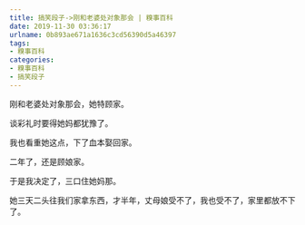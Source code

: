 ```yaml
---
title: 搞笑段子->刚和老婆处对象那会 | 糗事百科
date: 2019-11-30 03:36:17
urlname: 0b893ae671a1636c3cd56390d5a46397
tags: 
- 糗事百科
categories:
- 糗事百科
- 搞笑段子
---
```

刚和老婆处对象那会，她特顾家。

谈彩礼时要得她妈都犹豫了。

我也看重她这点，下了血本娶回家。

二年了，还是顾娘家。

于是我决定了，三口住她妈那。

她三天二头往我们家拿东西，才半年，丈母娘受不了，我也受不了，家里都放不下了。


